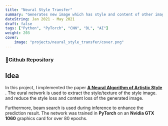 ```yaml
---
title: "Neural Style Transfer"
summary: "Generates new image which has style and content of other images"
dateString: Jan 2021 - May 2021
draft: false
tags: ["Python", "PyTorch", "CNN", "DL", "AI"]
weight: 203
cover:
    image: "projects/neural_style_transfer/cover.png"
---
```


### 🔗[Github Repository](https://github.com/Acejoy/Neural-Style-Transfer)

## Idea

In this project, I implemented the paper **[A Neural Algorithm of Artistic Style
](https://arxiv.org/pdf/1508.06576.pdf)**. The eural network is used to extract the style/texture of the style image. and reduce the style loss and content loss of the generated image.

Furthermore, beam search is used during inference to enhance the prediction result. The network was trained in **PyTorch** on an **Nvidia GTX 1060** graphics card for over 80 epochs.